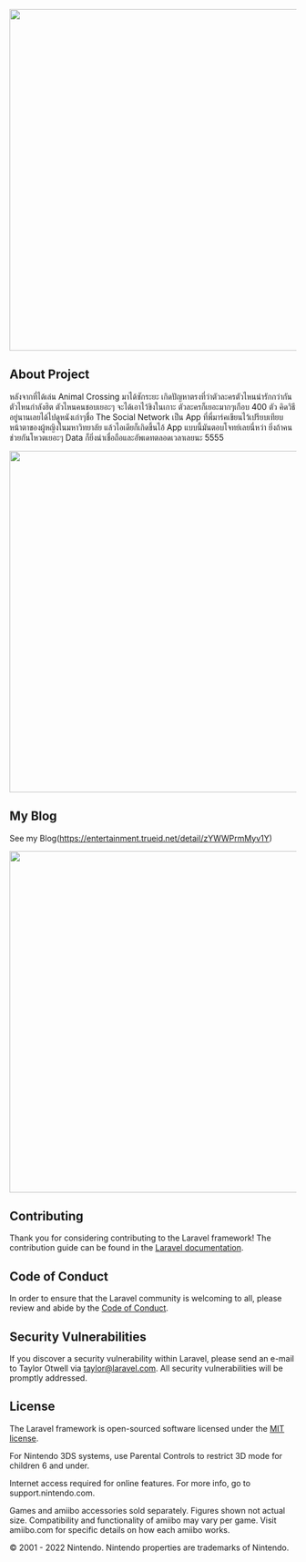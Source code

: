 <p align="center"><img src="https://img-prod.api-onscene.com/cdn-cgi/image/format=auto%2Cwidth=1600%2Cheight=900/https://sls-prod.api-onscene.com/partner_files/trueidintrend/163288/1_1320.png" width="600"></p>


## About Project

หลังจากที่ได้เล่น Animal Crossing มาได้ซักระยะ เกิดปัญหาตรงที่ว่าตัวละครตัวไหนน่ารักกว่ากัน ตัวไหนกำลังฮิต ตัวไหนคนชอบเยอะๆ จะได้เอาไว้ขิงในเกาะ ตัวละครก็เยอะมากๆเกือบ 400 ตัว คิดวิธีอยู่นานเลยได้ไปดูหนังเก่าๆชื่อ The Social Network เป็น App ที่พี่มาร์คเขียนไว้เปรียบเทียบหน้าตาของผู้หญิงในมหาวิทยาลัย แล้วไอเดียก็เกิดขึ้นไอ้ App แบบนี้มันตอบโจทย์เลยนี่หว่า ยิ่งถ้าคนช่วยกันโหวตเยอะๆ Data ก็ยิ่งน่าเชื่อถือและอัพเดทตลอดเวลาเลยนะ 5555

<p align="center"><img src="https://img-prod.api-onscene.com/cdn-cgi/image/format=auto%2Cwidth=1600%2Cheight=900/https://sls-prod.api-onscene.com/partner_files/trueidintrend/163288/2_1556.png" width="600"></p>

## My Blog
See my Blog(https://entertainment.trueid.net/detail/zYWWPrmMyv1Y)

<p align="center"><img src="https://img-prod.api-onscene.com/cdn-cgi/image/format=auto%2Cwidth=1600%2Cheight=900/https://sls-prod.api-onscene.com/partner_files/trueidintrend/163288/%E0%B9%80%E0%B8%94%E0%B8%AD%E0%B8%B0%20%E0%B9%82%E0%B8%8B%E0%B9%80%E0%B8%8A%E0%B8%B5%E0%B8%A2%E0%B8%A5%20%E0%B9%80%E0%B8%99%E0%B9%87%E0%B8%95%E0%B9%80%E0%B8%A7%E0%B8%B4%E0%B8%A3%E0%B9%8C%E0%B8%84%E0%B9%81%E0%B8%A3%E0%B8%87%E0%B8%9A%E0%B8%B1%E0%B8%99%E0%B8%94%E0%B8%B2%E0%B8%A5%E0%B9%83%E0%B8%88%E0%B8%88%E0%B8%B2%E0%B8%81%E0%B8%A1%E0%B8%B2%E0%B8%A3%E0%B9%8C%E0%B8%81%20%E0%B8%8B%E0%B8%B1%E0%B8%84%E0%B9%80%E0%B8%84%E0%B8%AD%E0%B8%A3%E0%B9%8C%E0%B9%80%E0%B8%9A%E0%B8%B4%E0%B8%A3%E0%B9%8C%E0%B8%813.jpg" width="600"></p>

## Contributing

Thank you for considering contributing to the Laravel framework! The contribution guide can be found in the [Laravel documentation](https://laravel.com/docs/contributions).

## Code of Conduct

In order to ensure that the Laravel community is welcoming to all, please review and abide by the [Code of Conduct](https://laravel.com/docs/contributions#code-of-conduct).

## Security Vulnerabilities

If you discover a security vulnerability within Laravel, please send an e-mail to Taylor Otwell via [taylor@laravel.com](mailto:taylor@laravel.com). All security vulnerabilities will be promptly addressed.

## License


The Laravel framework is open-sourced software licensed under the [MIT license](https://opensource.org/licenses/MIT).

For Nintendo 3DS systems, use Parental Controls to restrict 3D mode for children 6 and under.

Internet access required for online features. For more info, go to support.nintendo.com.

Games and amiibo accessories sold separately. Figures shown not actual size. Compatibility and functionality of amiibo may vary per game. Visit amiibo.com for specific details on how each amiibo works.

© 2001 - 2022 Nintendo. Nintendo properties are trademarks of Nintendo.

